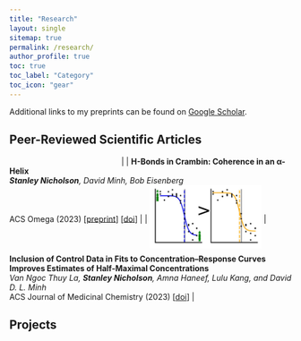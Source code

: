 ```yaml
---
title: "Research"
layout: single
sitemap: true
permalink: /research/
author_profile: true
toc: true
toc_label: "Category"
toc_icon: "gear"
---
```


Additional links to my preprints can be found on [Google Scholar](https://scholar.google.com/citations?view_op=list_works&hl=en&hl=en&user=uCNFSR4AAAAJ).

<!-- ## Preprints -->

## Peer-Reviewed Scientific Articles

| <img src="/assets/images/opioid_coarse_grained.gif" width="200" alt="" align="left" style="display:block;margin-bottom:10px;margin-top:auto;margin-left:auto;margin-right:auto;padding-left:auto;padding-right:auto;" /> |  **H-Bonds in Crambin: Coherence in an α-Helix** <br> _**Stanley Nicholson**, David Minh, Bob Eisenberg_ <br> ACS Omega (2023) [[preprint](https://arxiv.org/pdf/2211.16372.pdf)] [[doi](https://pubs.acs.org/doi/full/10.1021/acsomega.3c00181)]  |
| <img src="/assets/images/logistic_control.jpg" width="200" alt="" align="center" style="margin-bottom:10px;margin-top:0px;margin-left:auto;margin-right:auto;padding-left:auto;padding-right:auto;" /> | **Inclusion of Control Data in Fits to Concentration–Response Curves Improves Estimates of Half-Maximal Concentrations** <br> _Van Ngoc Thuy La, **Stanley Nicholson**, Amna Haneef, Lulu Kang, and David D. L. Minh_ <br> ACS Journal of Medicinal Chemistry (2023) [[doi](https://pubs.acs.org/doi/10.1021/acs.jmedchem.3c00107)]  |

## Projects



<!-- ## Other -->